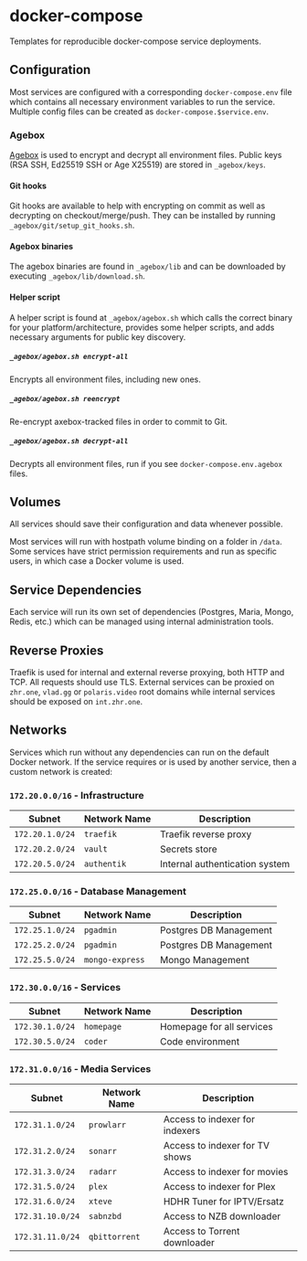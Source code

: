 # docker-compose

Templates for reproducible docker-compose service deployments.

## Configuration

Most services are configured with a corresponding `docker-compose.env` file which contains all necessary environment variables to run the service. Multiple config files can be created as `docker-compose.$service.env`.

### Agebox

[Agebox](https://github.com/slok/agebox) is used to encrypt and decrypt all environment files. Public keys (RSA SSH, Ed25519 SSH or Age X25519) are stored in `_agebox/keys`. 

#### Git hooks

Git hooks are available to help with encrypting on commit as well as decrypting on checkout/merge/push. They can be installed by running `_agebox/git/setup_git_hooks.sh`.

#### Agebox binaries

The agebox binaries are found in `_agebox/lib` and can be downloaded by executing `_agebox/lib/download.sh`.

#### Helper script

A helper script is found at `_agebox/agebox.sh` which calls the correct binary for your platform/architecture, provides some helper scripts, and adds necessary arguments for public key discovery.

##### `_agebox/agebox.sh encrypt-all`

Encrypts all environment files, including new ones. 

##### `_agebox/agebox.sh reencrypt`

Re-encrypt axebox-tracked files in order to commit to Git.

##### `_agebox/agebox.sh decrypt-all`

Decrypts all environment files, run if you see `docker-compose.env.agebox` files.

## Volumes

All services should save their configuration and data whenever possible.

Most services will run with hostpath volume binding on a folder in `/data`. Some services have strict permission requirements and run as specific users, in which case a Docker volume is used.

## Service Dependencies

Each service will run its own set of dependencies (Postgres, Maria, Mongo, Redis, etc.) which can be managed using internal administration tools.

## Reverse Proxies

Traefik is used for internal and external reverse proxying, both HTTP and TCP. All requests should use TLS. External services can be proxied on `zhr.one`, `vlad.gg` or `polaris.video` root domains while internal services should be exposed on `int.zhr.one`.

## Networks

Services which run without any dependencies can run on the default Docker network. If the service requires or is used by another service, then a custom network is created:

### `172.20.0.0/16` - Infrastructure

| Subnet          | Network Name    | Description                    |
| --------------- | --------------- | ------------------------------ |
| `172.20.1.0/24` | `traefik`       | Traefik reverse proxy          |
| `172.20.2.0/24` | `vault    `     | Secrets store                  |
| `172.20.5.0/24` | `authentik`     | Internal authentication system |

### `172.25.0.0/16` - Database Management

| Subnet          | Network Name    | Description            |
| --------------- | --------------- | ---------------------- |
| `172.25.1.0/24` | `pgadmin`       | Postgres DB Management |
| `172.25.2.0/24` | `pgadmin`       | Postgres DB Management |
| `172.25.5.0/24` | `mongo-express` | Mongo Management       |

### `172.30.0.0/16` - Services

| Subnet           | Network Name    | Description                    |
| ---------------- | --------------- | ------------------------------ |
| `172.30.1.0/24`  | `homepage`      | Homepage for all services      |
| `172.30.5.0/24`  | `coder`         | Code environment               |

### `172.31.0.0/16` - Media Services

| Subnet           | Network Name    | Description                    |
| ---------------- | --------------- | ------------------------------ |
| `172.31.1.0/24`  | `prowlarr`      | Access to indexer for indexers |
| `172.31.2.0/24`  | `sonarr`        | Access to indexer for TV shows |
| `172.31.3.0/24`  | `radarr`        | Access to indexer for movies   |
| `172.31.5.0/24`  | `plex`          | Access to indexer for Plex     |
| `172.31.6.0/24`  | `xteve`         | HDHR Tuner for IPTV/Ersatz     |
| `172.31.10.0/24` | `sabnzbd`       | Access to NZB downloader       |
| `172.31.11.0/24` | `qbittorrent`   | Access to Torrent downloader   |
